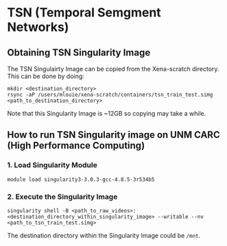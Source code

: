 # TSN (Temporal Semgment Networks)
## Obtaining TSN Singularity Image
The TSN Singulairty Image can be copied from the Xena-scratch directory. This can be done by doing:
```
mkdir <destination_directory>
rsync -aP /users/mlouie/xena-scratch/containers/tsn_train_test.simg <path_to_destination_directory>
```
Note that this Singularity Image is ~12GB so copying may take a while.
## How to run TSN Singularity image on UNM CARC (High Performance Computing)
### 1. Load Singularity Module
```
module load singularity3-3.0.3-gcc-4.8.5-3r534b5
```
### 2. Execute the Singularity Image
```
singularity shell -B <path_to_raw_videos>:<destination_directory_within_singularity_image> --writable --nv <path_to_tsn_train_test.simg>
```
The destination directory within the Singularity Image could be ```/mnt```.
